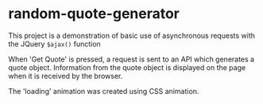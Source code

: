 # random-quote-generator

This project is a demonstration of basic use of asynchronous requests with the JQuery ```$ajax()``` function

When 'Get Quote' is pressed, a request is sent to an API which generates a quote object. Information from the quote object is displayed on the page when it is received by the browser.

The 'loading' animation was created using CSS animation.